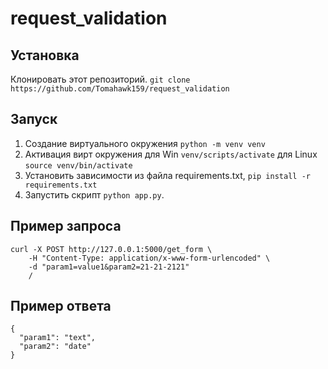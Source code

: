 # request_validation

## Установка
Клонировать этот репозиторий. `git clone https://github.com/Tomahawk159/request_validation`

## Запуск 
1. Создание виртуального окружения `python -m venv venv`
2. Активация вирт окружения для Win `venv/scripts/activate` для Linux `source venv/bin/activate`
3. Установить зависимости из файла requirements.txt, `pip install -r requirements.txt`
4. Запустить скрипт `python app.py`.

## Пример запроса
```
curl -X POST http://127.0.0.1:5000/get_form \
    -H "Content-Type: application/x-www-form-urlencoded" \
    -d "param1=value1&param2=21-21-2121"
    /
```

## Пример ответа
```
{
  "param1": "text",
  "param2": "date"
}
```
